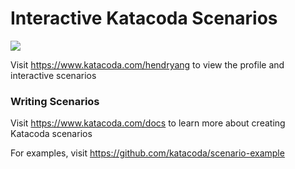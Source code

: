 # Interactive Katacoda Scenarios

[![](http://shields.katacoda.com/katacoda/hendryang/count.svg)](https://www.katacoda.com/hendryang "Get your profile on Katacoda.com")

Visit https://www.katacoda.com/hendryang to view the profile and interactive scenarios

### Writing Scenarios
Visit https://www.katacoda.com/docs to learn more about creating Katacoda scenarios

For examples, visit https://github.com/katacoda/scenario-example
